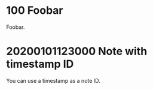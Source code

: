 # 100 Foobar

Foobar.


# 20200101123000 Note with timestamp ID

You can use a timestamp as a note ID.
